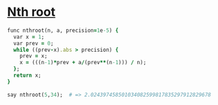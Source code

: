 [1]: http://rosettacode.org/wiki/Nth_root

# [Nth root][1]

```ruby
func nthroot(n, a, precision=1e-5) {
  var x = 1;
  var prev = 0;
  while ((prev-x).abs > precision) {
    prev = x;
    x = (((n-1)*prev + a/(prev**(n-1))) / n);
  };
  return x;
}
 
say nthroot(5,34);  # => 2.024397458501034082599817835297912829678
```